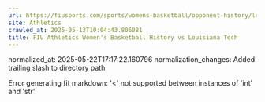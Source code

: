 ```yaml
---
url: https://fiusports.com/sports/womens-basketball/opponent-history/louisiana-tech/22/
site: Athletics
crawled_at: 2025-05-13T10:04:43.806081
title: FIU Athletics Women's Basketball History vs Louisiana Tech
---
```

normalized_at: 2025-05-22T17:17:22.160796
normalization_changes: Added trailing slash to directory path

Error generating fit markdown: '<' not supported between instances of 'int' and 'str'